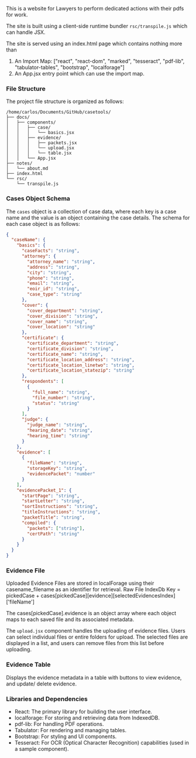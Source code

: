 This is a website for Lawyers to perform dedicated actions with their pdfs for work.

The site is built using a client-side runtime bundler `rsc/transpile.js` which can handle JSX.

The site is served using an index.html page which contains nothing more than

1. An Import Map: ["react", "react-dom", "marked", "tesseract", "pdf-lib", "tabulator-tables", "bootstrap", "localforage"]
2. An App.jsx entry point which can use the import map.

### File Structure

The project file structure is organized as follows:

```
/home/carlos/Documents/GitHub/casetools/
├── docs/
│   ├── components/
│   │   ├── case/
│   │   │   └── basics.jsx
│   │   ├── evidence/
│   │   │   ├── packets.jsx
│   │   │   └── upload.jsx
│   │   │   └── table.jsx
│   │   └── App.jsx
├── notes/
│   └── about.md
├── index.html
└── rsc/
    └── transpile.js
```


### Cases Object Schema

The `cases` object is a collection of case data, where each key is a case name and the value is an object containing the case details. The schema for each case object is as follows:

```json
{
  "caseName": {
    "basics": {
      "caseFacts": "string",
      "attorney": {
        "attorney_name": "string",
        "address": "string",
        "city": "string",
        "phone": "string",
        "email": "string",
        "eoir_id": "string",
        "case_type": "string"
      },
      "cover": {
        "cover_department": "string",
        "cover_division": "string",
        "cover_name": "string",
        "cover_location": "string"
      },
      "certificate": {
        "certificate_department": "string",
        "certificate_division": "string",
        "certificate_name": "string",
        "certificate_location_address": "string",
        "certificate_location_linetwo": "string",
        "certificate_location_statezip": "string"
      },
      "respondents": [
        {
          "full_name": "string",
          "file_number": "string",
          "status": "string"
        }
      ],
      "judge": {
        "judge_name": "string",
        "hearing_date": "string",
        "hearing_time": "string"
      }
    },
    "evidence": [
      {
        "fileName": "string",
        "storageKey": "string",
        "evidencePacket": "number"
      }
    ],
    "evidencePacket_1": {
      "startPage": "string",
      "startLetter": "string",
      "sortInstructions": "string",
      "titleInstructions": "string",
      "packetTitle": "string",
      "compiled": {
        "packets": ["string"],
        "certPath": "string"
      }
    }
  }
}
```

### Evidence File

Uploaded Evidence Files are stored in localForage using their casename_filename as an identifier for retrieval. 
Raw File IndexDb Key = pickedCase + cases[pickedCase][evidence][selectedEvidencesIndex]['fileName']

The cases[pickedCase].evidence is an object array where each object maps to each saved file and its associated metadata.  

The `upload.jsx` component handles the uploading of evidence files. Users can select individual files or entire folders for upload. The selected files are displayed in a list, and users can remove files from this list before uploading. 
 

### Evidence Table

Displays the evidence metadata in a table with buttons to view evidence, and update/ delete evidence.


### Libraries and Dependencies
- React: The primary library for building the user interface.
- localforage: For storing and retrieving data from IndexedDB.
- pdf-lib: For handling PDF operations.
- Tabulator: For rendering and managing tables.
- Bootstrap: For styling and UI components.
- Tesseract: For OCR (Optical Character Recognition) capabilities (used in a sample component).